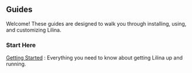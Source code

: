 ## Guides
Welcome! These guides are designed to walk you through installing, using,
and customizing Lilina.

### Start Here
[Getting Started](/getting_started)
: Everything you need to know about getting Lilina up and running.